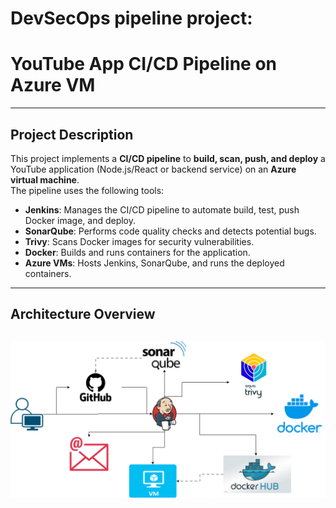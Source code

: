 # DevSecOps pipeline project: 
# YouTube App CI/CD Pipeline on Azure VM
-----------------------------------------------------------------------------------

## Project Description
This project implements a **CI/CD pipeline** to **build, scan, push, and deploy** a YouTube application (Node.js/React or backend service) on an **Azure virtual machine**.  
The pipeline uses the following tools:

- **Jenkins**: Manages the CI/CD pipeline to automate build, test, push Docker image, and deploy.
- **SonarQube**: Performs code quality checks and detects potential bugs.
- **Trivy**: Scans Docker images for security vulnerabilities.
- **Docker**: Builds and runs containers for the application.
- **Azure VMs**: Hosts Jenkins, SonarQube, and runs the deployed containers.

---

## Architecture Overview

![Pipeline Diagram](Images/Utube_CICD.drawio.png)
-----------------------------------------------------------------------------------
